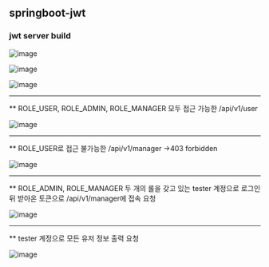 ## springboot-jwt

### jwt server build
![image](https://user-images.githubusercontent.com/44967760/110609760-e2039b80-81d0-11eb-9455-22d04579e006.png)


![image](https://user-images.githubusercontent.com/44967760/110609932-18411b00-81d1-11eb-8c33-d42fb4a4cce6.png)


![image](https://user-images.githubusercontent.com/44967760/110610248-635b2e00-81d1-11eb-954e-1001c8a11880.png)
<hr/>

** ROLE_USER, ROLE_ADMIN, ROLE_MANAGER 모두 접근 가능한 /api/v1/user

![image](https://user-images.githubusercontent.com/44967760/110610555-b2a15e80-81d1-11eb-8c82-dbfe17775868.png)
<hr/>

** ROLE_USER로 접근 불가능한 /api/v1/manager ->403 forbidden

![image](https://user-images.githubusercontent.com/44967760/110610835-f72cfa00-81d1-11eb-9051-caa9fd35b551.png)
<hr/>

** ROLE_ADMIN, ROLE_MANAGER 두 개의 롤을 갖고 있는 tester 계정으로 로그인 뒤 받아온 토큰으로 /api/v1/manager에 접속 요청

![image](https://user-images.githubusercontent.com/44967760/110611105-3e1aef80-81d2-11eb-8dfa-585682b7d7b1.png)
<hr/>

** tester 계정으로 모든 유저 정보 출력 요청

![image](https://user-images.githubusercontent.com/44967760/110611485-9baf3c00-81d2-11eb-8e9a-5433b02ea3b5.png)

